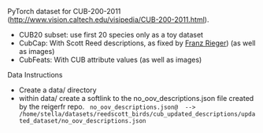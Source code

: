PyTorch dataset for CUB-200-2011 (http://www.vision.caltech.edu/visipedia/CUB-200-2011.html).

- CUB20 subset: use first 20 species only as a toy dataset
- CubCap: With Scott Reed descriptions, as fixed by [Franz Rieger](https://github.com/riegerfr)) (as well as images)
- CubFeats: With CUB attribute values (as well as images)

Data Instructions
- Create a data/ directory
- within data/ create a softlink to the no_oov_descriptions.json file created by the reigerfr repo.
` no_oov_descriptions.json@	 --> /home/stella/datasets/reedscott_birds/cub_updated_descriptions/updated_dataset/no_oov_descriptions.json`


